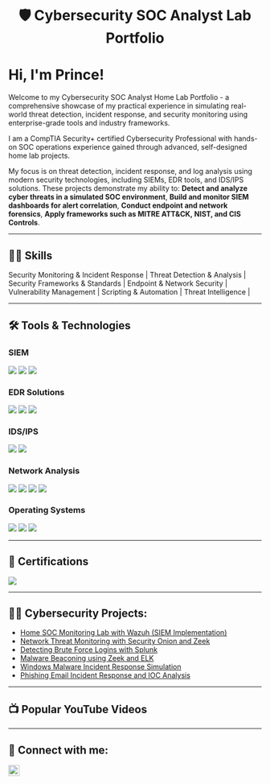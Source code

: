 <!-- Title Section -->
<h1 align="center">🛡️ Cybersecurity SOC Analyst Lab Portfolio</h1>

# Hi, I'm Prince!

Welcome to my Cybersecurity SOC Analyst Home Lab Portfolio - a comprehensive showcase of my practical experience in simulating real-world threat detection, incident response, and security monitoring using enterprise-grade tools and industry frameworks.

I am a CompTIA Security+ certified Cybersecurity Professional with hands-on SOC operations experience gained through advanced, self-designed home lab projects.

My focus is on threat detection, incident response, and log analysis using modern security technologies, including SIEMs, EDR tools, and IDS/IPS solutions.
These projects demonstrate my ability to: **Detect and analyze cyber threats in a simulated SOC environment**, **Build and monitor SIEM dashboards for alert correlation**, **Conduct endpoint and network forensics**, **Apply frameworks such as MITRE ATT&CK, NIST, and CIS Controls**.
  
----

###  <h2>✍🏻 Skills</h2>  

Security Monitoring & Incident Response | Threat Detection & Analysis | Security Frameworks & Standards | Endpoint & Network Security | Vulnerability Management | Scripting & Automation | Threat Intelligence | 

----

### <h2>🛠 Tools & Technologies</h2>  

### SIEM
<div>
    <img src="https://img.shields.io/badge/-IBM_QRadar-052FAD?&style=for-the-badge&logo=IBM&logoColor=white" />
    <img src="https://img.shields.io/badge/-Splunk-000000?&style=for-the-badge&logo=Splunk&logoColor=white" />
    <img src="https://img.shields.io/badge/-Elastic-005571?&style=for-the-badge&logo=Elastic&logoColor=white" />
</div>

### EDR Solutions
<div>
   <img src="https://img.shields.io/badge/-CrowdStrike-E01E26?&style=for-the-badge&logo=CrowdStrike&logoColor=white" />
   <img src="https://img.shields.io/badge/-VMware_Carbon_Black-607078?&style=for-the-badge&logo=VMware&logoColor=white" />
   <img src="https://img.shields.io/badge/-Microsoft_Defender_for_Endpoint-00A4EF?&style=for-the-badge&logo=Microsoft&logoColor=white" 
</div>

### IDS/IPS
<div>
    <img src="https://img.shields.io/badge/-Suricata-EF3B2D?&style=for-the-badge&logo=Suricata&logoColor=white" />
   <img src="https://img.shields.io/badge/-Snort-FF6C37?&style=for-the-badge&logo=snort&logoColor=white" />
</div>

### Network Analysis
<div>
    <img src="https://img.shields.io/badge/-Wireshark-1679A7?&style=for-the-badge&logo=Wireshark&logoColor=white" />
    <img src="https://img.shields.io/badge/-TCPdump-005C84?&style=for-the-badge&logo=Wireshark&logoColor=white" />
    <img src="https://img.shields.io/badge/-Zeek-777BB4?&style=for-the-badge&logo=Zeek&logoColor=white" />
    <img src="https://img.shields.io/badge/-ELK%20Stack-005571?&style=for-the-badge&logo=elastic&logoColor=white" />
</div>

### Operating Systems
<div>
   <img src="https://img.shields.io/badge/-Kali%20Linux-557C94?&style=for-the-badge&logo=kalilinux&logoColor=white" />
   <img src="https://img.shields.io/badge/-Windows_Server-0078D6?&style=for-the-badge&logo=windows&logoColor=white" />
   <img src="https://img.shields.io/badge/-Ubuntu-E95420?&style=for-the-badge&logo=Ubuntu&logoColor=white" />
</div>

---

### <h2>📰 Certifications</h2>   
<div>
<img src="https://img.shields.io/badge/-Security%2B-FF0000?&style=for-the-badge&logo=CompTIA&logoColor=white" />

---

### <h2>👨‍💻 Cybersecurity Projects:</h2>
- <a href="https://github.com/SANOYAINFOTECH/Home-SOC-Monitoring-Lab-with-Wazuh-SIEM-Implementation-/tree/main">Home SOC Monitoring Lab with Wazuh (SIEM Implementation)</a>
- <a href="https://google.com"> Network Threat Monitoring with Security Onion and Zeek</a>
- <a href="https://google.com">Detecting Brute Force Logins with Splunk</a>
- <a href="https://google.com">Malware Beaconing using Zeek and ELK</a>
- <a href="https://google.com"> Windows Malware Incident Response Simulation</a>
- <a href="https://google.com">Phishing Email Incident Response and IOC Analysis</a>

----

<h2>📺 Popular YouTube Videos</h2>

----

<h2> 🤳 Connect with me:</h2>

[<img align="left" alt="PrinceOwoahene | LinkedIn" width="22px" src="https://cdn.jsdelivr.net/npm/simple-icons@v3/icons/linkedin.svg" />][linkedin]

[linkedin]:https://www.linkedin.com/in/prince-owoahene/?trk=public-profile-join-page


